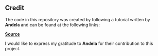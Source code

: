 ## Credit

The code in this repository was created by following a tutorial written by **Andela** and can be found at the following links:

**[Source](https://andela.com/insights/scaffolding-make-a-ruby-on-rails-app-in-just-5-minutes/)**

I would like to express my gratitude to **Andela** for their contribution to this project.
